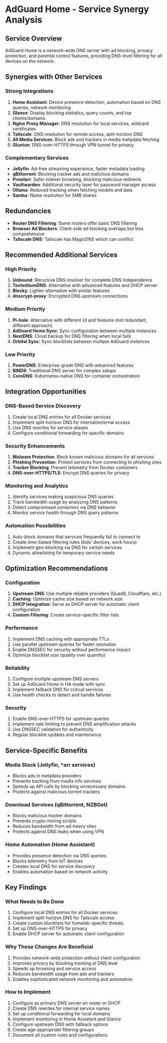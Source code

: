 # AdGuard Home - Service Synergy Analysis

## Service Overview
AdGuard Home is a network-wide DNS server with ad blocking, privacy protection, and parental control features, providing DNS-level filtering for all devices on the network.

## Synergies with Other Services

### Strong Integrations
1. **Home Assistant**: Device presence detection, automation based on DNS queries, network monitoring
2. **Glance**: Display blocking statistics, query counts, and top clients/domains
3. **Nginx Proxy Manager**: DNS resolution for local services, wildcard certificates
4. **Tailscale**: DNS resolution for remote access, split-horizon DNS
5. **All Media Services**: Block ads and trackers in media metadata fetching
6. **Gluetun**: DNS-over-HTTPS through VPN tunnel for privacy

### Complementary Services
- **Jellyfin**: Ad-free streaming experience, faster metadata loading
- **qBittorrent**: Blocking tracker ads and malicious domains
- **Prowlarr**: Safer indexer browsing, blocking malicious redirects
- **Vaultwarden**: Additional security layer for password manager access
- **Ollama**: Reduced tracking when fetching models and data
- **Samba**: Name resolution for SMB shares

## Redundancies
- **Router DNS Filtering**: Some routers offer basic DNS filtering
- **Browser Ad Blockers**: Client-side ad blocking overlaps but less comprehensive
- **Tailscale DNS**: Tailscale has MagicDNS which can conflict

## Recommended Additional Services

### High Priority
1. **Unbound**: Recursive DNS resolver for complete DNS independence
2. **TechnitiumDNS**: Alternative with advanced features and DHCP server
3. **Blocky**: Lighter alternative with similar features
4. **dnscrypt-proxy**: Encrypted DNS upstream connections

### Medium Priority
1. **Pi-hole**: Alternative with different UI and features (not redundant, different approach)
2. **AdGuard Home Sync**: Sync configuration between multiple instances
3. **NextDNS**: Cloud backup for DNS filtering when local fails
4. **Orbital Sync**: Sync blocklists between multiple AdGuard instances

### Low Priority
1. **PowerDNS**: Enterprise-grade DNS with advanced features
2. **BIND9**: Traditional DNS server for complex setups
3. **CoreDNS**: Kubernetes-native DNS for container orchestration

## Integration Opportunities

### DNS-Based Service Discovery
1. Create local DNS entries for all Docker services
2. Implement split-horizon DNS for internal/external access
3. Use DNS rewrites for service aliases
4. Configure conditional forwarding for specific domains

### Security Enhancements
1. **Malware Protection**: Block known malicious domains for all services
2. **Phishing Prevention**: Protect services from connecting to phishing sites
3. **Tracker Blocking**: Prevent telemetry from Docker containers
4. **DNS-over-HTTPS/TLS**: Encrypt DNS queries for privacy

### Monitoring and Analytics
1. Identify services making suspicious DNS queries
2. Track bandwidth usage by analyzing DNS patterns
3. Detect compromised containers via DNS behavior
4. Monitor service health through DNS query patterns

### Automation Possibilities
1. Auto-block domains that services frequently fail to connect to
2. Create time-based filtering rules (kids' devices, work hours)
3. Implement geo-blocking via DNS for certain services
4. Dynamic allowlisting for temporary service needs

## Optimization Recommendations

### Configuration
1. **Upstream DNS**: Use multiple reliable providers (Quad9, Cloudflare, etc.)
2. **Caching**: Optimize cache size based on network size
3. **DHCP Integration**: Serve as DHCP server for automatic client configuration
4. **Custom Filtering**: Create service-specific filter lists

### Performance
1. Implement DNS caching with appropriate TTLs
2. Use parallel upstream queries for faster resolution
3. Enable DNSSEC for security without performance impact
4. Optimize blocklist size (quality over quantity)

### Reliability
1. Configure multiple upstream DNS servers
2. Set up AdGuard Home in HA mode with sync
3. Implement fallback DNS for critical services
4. Use health checks to detect and handle failures

### Security
1. Enable DNS-over-HTTPS for upstream queries
2. Implement rate limiting to prevent DNS amplification attacks
3. Use DNSSEC validation for authenticity
4. Regular blocklist updates and maintenance

## Service-Specific Benefits

### Media Stack (Jellyfin, *arr services)
- Blocks ads in metadata providers
- Prevents tracking from media info services
- Speeds up API calls by blocking unnecessary domains
- Protects against malicious torrent trackers

### Download Services (qBittorrent, NZBGet)
- Blocks malicious tracker domains
- Prevents crypto-mining scripts
- Reduces bandwidth from ad-heavy sites
- Protects against DNS leaks when using VPN

### Home Automation (Home Assistant)
- Provides presence detection via DNS queries
- Blocks telemetry from IoT devices
- Creates local DNS for service discovery
- Enables automation based on network activity

## Key Findings

### What Needs to Be Done
1. Configure local DNS entries for all Docker services
2. Implement split-horizon DNS for Tailscale access
3. Create custom blocklists for homelab-specific threats
4. Set up DNS-over-HTTPS for privacy
5. Enable DHCP server for automatic client configuration

### Why These Changes Are Beneficial
1. Provides network-wide protection without client configuration
2. Improves privacy by blocking tracking at DNS level
3. Speeds up browsing and service access
4. Reduces bandwidth usage from ads and trackers
5. Enables sophisticated network monitoring and automation

### How to Implement
1. Configure as primary DNS server on router or DHCP
2. Create DNS rewrites for internal service names
3. Set up conditional forwarding for local domains
4. Implement monitoring in Home Assistant and Glance
5. Configure upstream DNS with fallback options
6. Create age-appropriate filtering groups
7. Document all custom rules and configurations